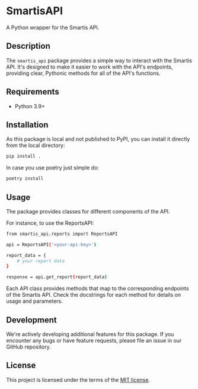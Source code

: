 # SmartisAPI

A Python wrapper for the Smartis API.

## Description

The `smartis_api` package provides a simple way to interact with the Smartis API. It's designed to make it easier to work with the API's endpoints, providing clear, Pythonic methods for all of the API's functions.

## Requirements

- Python 3.9+

## Installation

As this package is local and not published to PyPI, you can install it directly from the local directory:

```sh
pip install .
```

In case you use poetry just simple do:
```sh
poetry install
```

## Usage
The package provides classes for different components of the API.

For instance, to use the ReportsAPI:

```sh
from smartis_api.reports import ReportsAPI

api = ReportsAPI('<your-api-key>')

report_data = {
    # your report data
}

response = api.get_report(report_data)
```
Each API class provides methods that map to the corresponding endpoints of the Smartis API. Check the docstrings for each method for details on usage and parameters.

## Development
We're actively developing additional features for this package. If you encounter any bugs or have feature requests, please file an issue in our GitHub repository.

## License
This project is licensed under the terms of the [MIT license](https://en.wikipedia.org/wiki/MIT_License).
